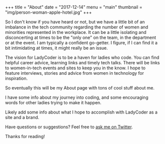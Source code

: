 +++
title = "About"
date = "2017-12-14"
menu = "main"
thumbnail = "img/person-woman-apple-hotel.jpg"
+++

So I don't know if you have heard or not, but we have a little bit of an imbalance in the tech community regarding the number of women and minorities represented in the workplace. It can be a little isolating and disconcerting at times to be the "only one" on the team, in the department or at the event. I am typically a confident go-getter. I figure, if I can find it a bit intimidating at times, it might really be an issue.

The vision for LadyCoder is to be a haven for ladies who code. You can find helpful career advice, learning links and timely tech talks. There will be links to women-in-tech events and sites to keep you in the know. I hope to feature interviews, stories and advice from women in technology for inspiration. 






So eventually this will be my About page with tons of cool stuff about me.

I have some info about my journey into coding, and some encouraging words for other ladies trying to make it happen.

Likely add some info about what I hope to accomplish with LadyCoder as a site and a brand.

Have questions or suggestions? Feel free to [ask me on Twitter](https://twitter.com/_LadyCoder).

Thanks for reading!
